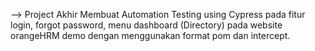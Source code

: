--> Project Akhir
Membuat Automation Testing using Cypress pada fitur login, forgot password, menu dashboard (Directory) pada website orangeHRM demo dengan menggunakan format pom dan intercept.